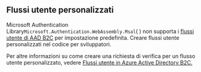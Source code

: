 ## <a name="custom-user-flows"></a>Flussi utente personalizzati

Microsoft Authentication Library`Microsoft.Authentication.WebAssembly.Msal`( ) non supporta i [flussi utente di AAD B2C](/azure/active-directory-b2c/user-flow-overview) per impostazione predefinita. Creare flussi utente personalizzati nel codice per sviluppatori.

Per altre informazioni su come creare una richiesta di verifica per un flusso utente personalizzato, vedere [Flussi utente in Azure Active Directory B2C.](/azure/active-directory-b2c/user-flow-overview)

